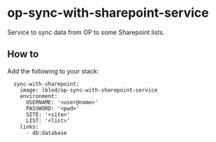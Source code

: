 # op-sync-with-sharepoint-service

Service to sync data from OP to some Sharepoint lists.

## How to

Add the following to your stack:

```
  sync-with-sharepoint:
    image: lblod/op-sync-with-sharepoint-service
    environment:
      USERNAME: '<user@name>'
      PASSWORD: '<pwd>'
      SITE: '<site>'
      LIST: '<list>'
    links:
      - db:database
```